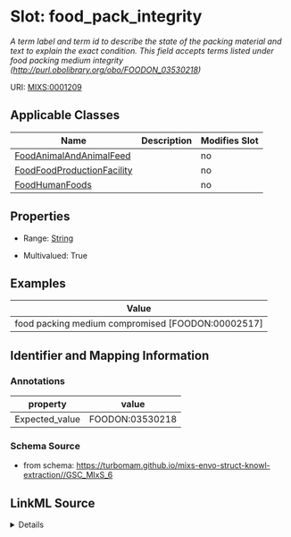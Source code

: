 # Slot: food_pack_integrity


_A term label and term id to describe the state of the packing material and text to explain the exact condition.  This field accepts terms listed under food packing medium integrity (http://purl.obolibrary.org/obo/FOODON_03530218)_



URI: [MIXS:0001209](https://w3id.org/mixs/0001209)



<!-- no inheritance hierarchy -->




## Applicable Classes

| Name | Description | Modifies Slot |
| --- | --- | --- |
[FoodAnimalAndAnimalFeed](FoodAnimalAndAnimalFeed.md) |  |  no  |
[FoodFoodProductionFacility](FoodFoodProductionFacility.md) |  |  no  |
[FoodHumanFoods](FoodHumanFoods.md) |  |  no  |







## Properties

* Range: [String](String.md)

* Multivalued: True






## Examples

| Value |
| --- |
| food packing medium compromised [FOODON:00002517] |

## Identifier and Mapping Information





### Annotations

| property | value |
| --- | --- |
| Expected_value | FOODON:03530218 |



### Schema Source


* from schema: https://turbomam.github.io/mixs-envo-struct-knowl-extraction//GSC_MIxS_6




## LinkML Source

<details>
```yaml
name: food_pack_integrity
annotations:
  Expected_value:
    tag: Expected_value
    value: FOODON:03530218
description: A term label and term id to describe the state of the packing material
  and text to explain the exact condition.  This field accepts terms listed under
  food packing medium integrity (http://purl.obolibrary.org/obo/FOODON_03530218)
title: food packing medium integrity
notes:
- food
examples:
- value: food packing medium compromised [FOODON:00002517]
from_schema: https://turbomam.github.io/mixs-envo-struct-knowl-extraction//GSC_MIxS_6
rank: 1000
string_serialization: '{text}|{termLabel} [{termID}]'
slot_uri: MIXS:0001209
multivalued: true
alias: food_pack_integrity
domain_of:
- FoodAnimalAndAnimalFeed
- FoodFoodProductionFacility
- FoodHumanFoods
range: string
required: false
recommended: false

```
</details>